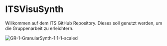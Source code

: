 # ITSVisuSynth

Willkommen auf dem ITS GitHub Repository. Dieses soll genutzt werden, um die
Gruppenarbeit zu erleichtern.


![GR-1-GranularSynth-1 1-1-scaled](https://github.com/Willstoner/ITSVisuSynth/assets/86973602/c6f35c14-966e-4c6d-8cac-610f95c4dffc)
